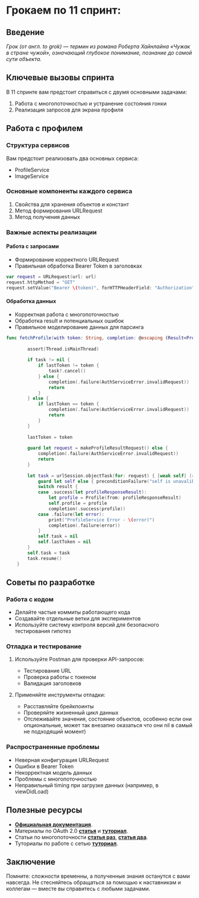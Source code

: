 # Грокаем по 11 спринт:

## Введение
*Грок (от англ. to grok) — термин из романа Роберта Хайнлайна «Чужак в стране чужой», означающий глубокое понимание, познание до самой сути объекта.*

## Ключевые вызовы спринта
В 11 спринте вам предстоит справиться с двумя основными задачами:
1. Работа с многопоточностью и устранение состояния гонки
2. Реализация запросов для экрана профиля

## Работа с профилем
### Структура сервисов
Вам предстоит реализовать два основных сервиса:
- ProfileService
- ImageService

### Основные компоненты каждого сервиса
1. Свойства для хранения объектов и констант
2. Метод формирования URLRequest
3. Метод получения данных

### Важные аспекты реализации
#### Работа с запросами
- Формирование корректного URLRequest
- Правильная обработка Bearer Token в заголовках
```swift
var request = URLRequest(url: url)
request.httpMethod = "GET"
request.setValue("Bearer \(token)", forHTTPHeaderField: "Authorization")
```

#### Обработка данных
- Корректная работа с многопоточностью
- Обработка result и потенциальных ошибок
- Правильное моделирование данных для парсинга
```swift
func fetchProfile(with token: String, completion: @escaping (Result<Profile, any Error>) -> Void) {
        
        assert(Thread.isMainThread)
        
        if task != nil {
            if lastToken != token {
                task?.cancel()
            } else {
                completion(.failure(AuthServiceError.invalidRequest))
                return
            }
        } else {
            if lastToken == token {
                completion(.failure(AuthServiceError.invalidRequest))
                return
            }
        }
        
        lastToken = token
        
        guard let request = makeProfileResultRequest() else {
            completion(.failure(AuthServiceError.invalidRequest))
            return
        }
        
        let task = urlSession.objectTask(for: request) { [weak self] (result: Result<ProfileResponseResult, Error>) in
            guard let self else { preconditionFailure("self is unavalible") }
            switch result {
            case .success(let profileResponseResult):
                let profile = Profile(from: profileResponseResult)
                self.profile = profile
                completion(.success(profile))
            case .failure(let error):
                print("ProfileService Error - \(error)")
                completion(.failure(error))
            }
            self.task = nil
            self.lastToken = nil
        }
        self.task = task
        task.resume()
    }
```

## Советы по разработке

### Работа с кодом
- Делайте частые коммиты работающего кода
- Создавайте отдельные ветки для экспериментов
- Используйте систему контроля версий для безопасного тестирования гипотез

### Отладка и тестирование
1. Используйте Postman для проверки API-запросов:
   - Тестирование URL
   - Проверка работы с токеном
   - Валидация заголовков

2. Применяйте инструменты отладки:
   - Расставляйте брейкпоинты
   - Проверяйте жизненный цикл данных
   - Отслеживайте значения, состояние объектов, особенно если они опциональные, может так внезапно оказаться что они nil в самый не подходящий момент)

### Распространенные проблемы
- Неверная конфигурация URLRequest
- Ошибки в Bearer Token
- Некорректная модель данных
- Проблемы с многопоточностью
- Неправильный timing при загрузке данных (например, в viewDidLoad)

## Полезные ресурсы
- **[Официальная документация](https://developer.apple.com/documentation/devicemanagement/implementing-the-simple-authentication-user-enrollment-flow)**.
- Материалы по OAuth 2.0
  **[статья](https://habr.com/ru/companies/vk/articles/115163/)**
   и **[туториал](https://www.kodeco.com/243-oauth-2-0-with-swift-tutorial/page/3?page=3#toc-anchor-014)**.
- Статьи по многопоточности
  **[статья раз](https://habr.com/ru/articles/320152/)**,
  **[статья два](https://habr.com/ru/articles/578752/)**.
- Туториалы по работе с сетью
  **[туториал](https://www.kodeco.com/28540615-grand-central-dispatch-tutorial-for-swift-5-part-1-2)**.
## Заключение
Помните: сложности временны, а полученные знания останутся с вами навсегда. Не стесняйтесь обращаться за помощью к наставникам и коллегам — вместе вы справитесь с любыми задачами.
